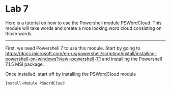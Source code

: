 # Lab 7

Here is a tutorial on how to use the Powershell module PSWordCloud. This module will take words and create a nice looking word cloud consisting on those words.

---
First, we need Powershell 7 to use this module. Start by going to https://docs.microsoft.com/en-us/powershell/scripting/install/installing-powershell-on-windows?view=powershell-7.1 and installing the Powershell 7.1.5 MSI package.

Once installed, start off by installing the PSWordCloud module
```powershell
Install-Module PSWordCloud
```